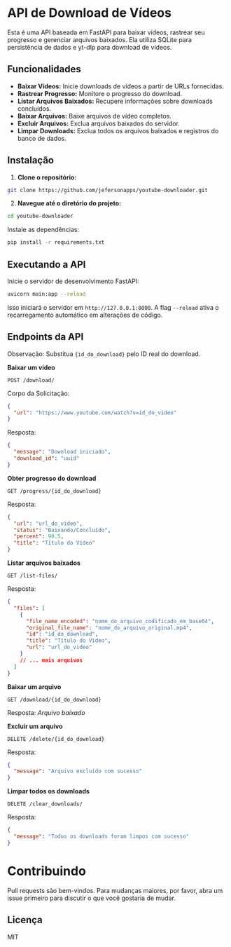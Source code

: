 # API de Download de Vídeos

Esta é uma API baseada em FastAPI para baixar vídeos, rastrear seu progresso e gerenciar arquivos baixados. Ela utiliza SQLite para persistência de dados e yt-dlp para download de vídeos.

## Funcionalidades

- **Baixar Vídeos:** Inicie downloads de vídeos a partir de URLs fornecidas.
- **Rastrear Progresso:** Monitore o progresso do download.
- **Listar Arquivos Baixados:** Recupere informações sobre downloads concluídos.
- **Baixar Arquivos:** Baixe arquivos de vídeo completos.
- **Excluir Arquivos:** Exclua arquivos baixados do servidor.
- **Limpar Downloads:** Exclua todos os arquivos baixados e registros do banco de dados.

## Instalação

1. **Clone o repositório:**

```bash
git clone https://github.com/jefersonapps/youtube-downloader.git
```

2. **Navegue até o diretório do projeto:**

```bash
cd youtube-downloader
```

Instale as dependências:

```bash
pip install -r requirements.txt
```

## Executando a API

Inicie o servidor de desenvolvimento FastAPI:

```bash
uvicorn main:app --reload
```

Isso iniciará o servidor em `http://127.0.0.1:8000`. A flag `--reload` ativa o recarregamento automático em alterações de código.

## Endpoints da API

Observação: Substitua `{id_do_download}` pelo ID real do download.

**Baixar um vídeo**

`POST /download/`

Corpo da Solicitação:

```json
{
  "url": "https://www.youtube.com/watch?v=id_do_video"
}
```

Resposta:

```json
{
  "message": "Download iniciado",
  "download_id": "uuid"
}
```

**Obter progresso do download**

`GET /progress/{id_do_download}`

Resposta:

```json
{
  "url": "url_do_video",
  "status": "Baixando/Concluído",
  "percent": 90.5,
  "title": "Título do Vídeo"
}
```

**Listar arquivos baixados**

`GET /list-files/`

Resposta:

```json
{
  "files": [
    {
      "file_name_encoded": "nome_do_arquivo_codificado_em_base64",
      "original_file_name": "nome_do_arquivo_original.mp4",
      "id": "id_do_download",
      "title": "Título do Vídeo",
      "url": "url_do_video"
    }
    // ... mais arquivos
  ]
}
```

**Baixar um arquivo**

`GET /download/{id_do_download}`

Resposta: _Arquivo baixado_

**Excluir um arquivo**

`DELETE /delete/{id_do_download}`

Resposta:

```json
{
  "message": "Arquivo excluído com sucesso"
}
```

**Limpar todos os downloads**

`DELETE /clear_downloads/`

Resposta:

```json
{
  "message": "Todos os downloads foram limpos com sucesso"
}
```

# Contribuindo

Pull requests são bem-vindos. Para mudanças maiores, por favor, abra um issue primeiro para discutir o que você gostaria de mudar.

## Licença

MIT
